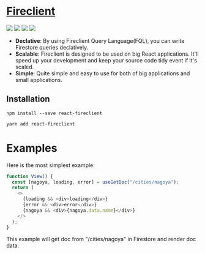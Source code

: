 # [Fireclient](https://optimind-llc.github.io/fireclient/)

![](https://img.shields.io/travis/Optimind-llc/fireclient)
![](https://img.shields.io/npm/v/react-fireclient) ![](https://img.shields.io/npm/l/react-fireclient) 
![](https://img.shields.io/badge/-React-555.svg?logo=react&style=flat)

- **Declative**: By using Fireclient Query Language(FQL), you can write Firestore queries declatively.
- **Scalable**: Fireclient is designed to be used on big React applications. It'll speed up your development and keep your source code tidy event if it's scaled.
- **Simple**: Quite simple and easy to use for both of big applications and small applications.

## Installation

```
npm install --save react-fireclient
```

```
yarn add react-fireclient
```

# Examples

Here is the most simplest example:

```js
function View() {
  const [nagoya, loading, error] = useGetDoc("/cities/nagoya");
  return (
    <>
      {loading && <div>loading</div>}
      {error && <div>error</div>}
      {nagoya && <div>{nagoya.data.name}</div>}
    </>
  );
}
```

This example will get doc from "/cities/nagoya" in Firestore and render doc data.
